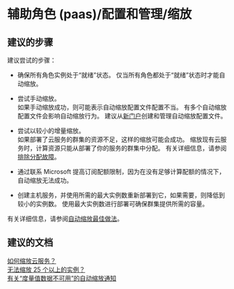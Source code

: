 <properties
    pageTitle="worker role (paas)/configuration and management/scaling"
    description="辅助角色 (paas)/配置和管理/缩放"
    service="microsoft.classiccompute"
    resource="domainnames"
    authors="ChiragPavecha"
    displayOrder=""
    selfHelpType="generic"
    supportTopicIds="32569897"
    resourceTags=""
    productPesIds="13185"
    cloudEnvironments="public"
/>


# <a name="worker-role-paasconfiguration-and-managementscaling"></a>辅助角色 (paas)/配置和管理/缩放

## <a name="recommended-steps"></a>**建议的步骤**
建议尝试的步骤：<br>

* 确保所有角色实例处于“就绪”状态。 仅当所有角色都处于“就绪”状态时才能自动缩放。<br>

* 尝试手动缩放。<br>
  如果手动缩放成功，则可能表示自动缩放配置文件配置不当。 有多个自动缩放配置文件会影响自动缩放行为。 建议从[新门户](https://portal.azure.com)创建和管理自动缩放配置文件。<br>
    
* 尝试以较小的增量缩放。<br> 如果部署了云服务的群集的资源不足，这样的缩放可能会成功。 缩放现有云服务时，计算资源只能从部署了你的服务的群集中分配。 有关详细信息，请参阅[排除分配故障](https://docs.microsoft.com/azure/cloud-services/cloud-services-allocation-failures)。<br>

* 通过联系 Microsoft 提高订阅配额限制，因为在没有足够计算配额的情况下，自动缩放无法成功。<br>

* 创建主机服务，并使用所需的最大实例数重新部署到它，如果需要，则降低到较小的实例数。 使用最大实例数进行部署可确保群集提供所需的容量。<br>

有关详细信息，请参阅[自动缩放最佳做法](https://docs.microsoft.com/azure/best-practices-auto-scaling)。

## <a name="recommended-documents"></a>**建议的文档**
[如何缩放云服务？](https://azure.microsoft.com/documentation/articles/cloud-services-how-to-scale/) <br>
[无法缩放 25 个以上的实例？](https://azure.microsoft.com/documentation/articles/vs-azure-tools-debug-cloud-services-virtual-machines/#limitations-of-remote-debugging-in-azure)<br>
[有关“度量值数据不可用”的自动缩放通知](https://social.msdn.microsoft.com/Forums/bc2048c4-8d49-4c54-b150-f263808c4b7a/notification-could-not-automatically-scale-xxx-because-monitoring-data-was-not-found?forum=windowsazuremanagement)


